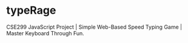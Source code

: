 # typeRage
CSE299 JavaScript Project | Simple Web-Based Speed Typing Game | Master Keyboard Through Fun. 
